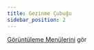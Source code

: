 ```yaml
---
title: Gezinme Çubuğu
sidebar_position: 2
---
```


[Görüntüleme Menülerini](/docs/user/menus/displaying-menus#navigation-bar) gör

